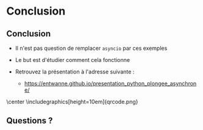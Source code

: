 # Conclusion

## Conclusion

* Il n'est pas question de remplacer `asyncio` par ces exemples
* Le but est d'étudier comment cela fonctionne

* Retrouvez la présentation à l'adresse suivante :
    * <https://entwanne.github.io/presentation_python_plongee_asynchrone/>

\center \includegraphics[height=10em]{qrcode.png}


## Questions ?
